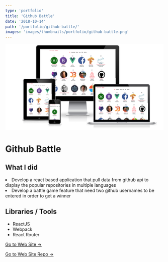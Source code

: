 ```yaml
---
type: 'portfolio'
title: 'Github Battle'
date: '2018-10-14'
path: '/portfolio/github-battle/'
images: 'images/thumbnails/portfolio/github-battle.png'
---
```


![](./github-battle.png)

<div class="content">
<h1> Github Battle </h1>

## What I did

<div class="description">
<li> Develop a react based application that pull data from github api to display the popular repositories in multiple languages </li>
<li> Develop a battle game feature that need two github usernames to be entered in order to get a winner</li> </div>

## Libraries / Tools

- <div class="react">ReactJS</div>
- <div class="webpack">Webpack</div>
- <div class="react-router">React Router</div>

[Go to Web Site →](https://github-battle-c63f9.firebaseapp.com/)

[Go to Web Site Repo →](https://github.com/gabroun/github-battle)

</div>

